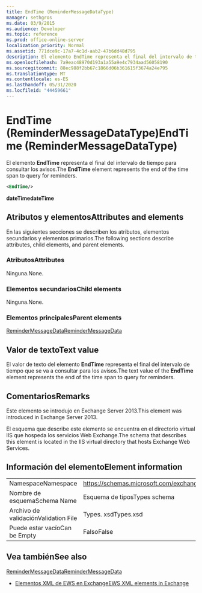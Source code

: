 ```yaml
---
title: EndTime (ReminderMessageDataType)
manager: sethgros
ms.date: 03/9/2015
ms.audience: Developer
ms.topic: reference
ms.prod: office-online-server
localization_priority: Normal
ms.assetid: 771dce9c-17a7-4c1d-aab2-47b6dd48d795
description: El elemento EndTime representa el final del intervalo de tiempo para consultar los avisos.
ms.openlocfilehash: 7a9eac48970d193a1a55a9e4c7934aad56058190
ms.sourcegitcommit: 88ec988f2bb67c1866d06b361615f3674a24e795
ms.translationtype: MT
ms.contentlocale: es-ES
ms.lasthandoff: 05/31/2020
ms.locfileid: "44459661"
---
```

# <a name="endtime-remindermessagedatatype"></a><span data-ttu-id="4b103-103">EndTime (ReminderMessageDataType)</span><span class="sxs-lookup"><span data-stu-id="4b103-103">EndTime (ReminderMessageDataType)</span></span>

<span data-ttu-id="4b103-104">El elemento **EndTime** representa el final del intervalo de tiempo para consultar los avisos.</span><span class="sxs-lookup"><span data-stu-id="4b103-104">The **EndTime** element represents the end of the time span to query for reminders.</span></span> 
  
```XML
<EndTime/>
```

 <span data-ttu-id="4b103-105">**dateTime**</span><span class="sxs-lookup"><span data-stu-id="4b103-105">**dateTime**</span></span>
## <a name="attributes-and-elements"></a><span data-ttu-id="4b103-106">Atributos y elementos</span><span class="sxs-lookup"><span data-stu-id="4b103-106">Attributes and elements</span></span>

<span data-ttu-id="4b103-107">En las siguientes secciones se describen los atributos, elementos secundarios y elementos primarios.</span><span class="sxs-lookup"><span data-stu-id="4b103-107">The following sections describe attributes, child elements, and parent elements.</span></span>
  
### <a name="attributes"></a><span data-ttu-id="4b103-108">Atributos</span><span class="sxs-lookup"><span data-stu-id="4b103-108">Attributes</span></span>

<span data-ttu-id="4b103-109">Ninguna.</span><span class="sxs-lookup"><span data-stu-id="4b103-109">None.</span></span>
  
### <a name="child-elements"></a><span data-ttu-id="4b103-110">Elementos secundarios</span><span class="sxs-lookup"><span data-stu-id="4b103-110">Child elements</span></span>

<span data-ttu-id="4b103-111">Ninguna.</span><span class="sxs-lookup"><span data-stu-id="4b103-111">None.</span></span>
  
### <a name="parent-elements"></a><span data-ttu-id="4b103-112">Elementos principales</span><span class="sxs-lookup"><span data-stu-id="4b103-112">Parent elements</span></span>

[<span data-ttu-id="4b103-113">ReminderMessageData</span><span class="sxs-lookup"><span data-stu-id="4b103-113">ReminderMessageData</span></span>](remindermessagedata.md)
  
## <a name="text-value"></a><span data-ttu-id="4b103-114">Valor de texto</span><span class="sxs-lookup"><span data-stu-id="4b103-114">Text value</span></span>

<span data-ttu-id="4b103-115">El valor de texto del elemento **EndTime** representa el final del intervalo de tiempo que se va a consultar para los avisos.</span><span class="sxs-lookup"><span data-stu-id="4b103-115">The text value of the **EndTime** element represents the end of the time span to query for reminders.</span></span> 
  
## <a name="remarks"></a><span data-ttu-id="4b103-116">Comentarios</span><span class="sxs-lookup"><span data-stu-id="4b103-116">Remarks</span></span>

<span data-ttu-id="4b103-117">Este elemento se introdujo en Exchange Server 2013.</span><span class="sxs-lookup"><span data-stu-id="4b103-117">This element was introduced in Exchange Server 2013.</span></span>
  
<span data-ttu-id="4b103-118">El esquema que describe este elemento se encuentra en el directorio virtual IIS que hospeda los servicios Web Exchange.</span><span class="sxs-lookup"><span data-stu-id="4b103-118">The schema that describes this element is located in the IIS virtual directory that hosts Exchange Web Services.</span></span>
  
## <a name="element-information"></a><span data-ttu-id="4b103-119">Información del elemento</span><span class="sxs-lookup"><span data-stu-id="4b103-119">Element information</span></span>

|||
|:-----|:-----|
|<span data-ttu-id="4b103-120">Namespace</span><span class="sxs-lookup"><span data-stu-id="4b103-120">Namespace</span></span>  <br/> |https://schemas.microsoft.com/exchange/services/2006/types  <br/> |
|<span data-ttu-id="4b103-121">Nombre de esquema</span><span class="sxs-lookup"><span data-stu-id="4b103-121">Schema Name</span></span>  <br/> |<span data-ttu-id="4b103-122">Esquema de tipos</span><span class="sxs-lookup"><span data-stu-id="4b103-122">Types schema</span></span>  <br/> |
|<span data-ttu-id="4b103-123">Archivo de validación</span><span class="sxs-lookup"><span data-stu-id="4b103-123">Validation File</span></span>  <br/> |<span data-ttu-id="4b103-124">Types. xsd</span><span class="sxs-lookup"><span data-stu-id="4b103-124">Types.xsd</span></span>  <br/> |
|<span data-ttu-id="4b103-125">Puede estar vacío</span><span class="sxs-lookup"><span data-stu-id="4b103-125">Can be Empty</span></span>  <br/> |<span data-ttu-id="4b103-126">Falso</span><span class="sxs-lookup"><span data-stu-id="4b103-126">False</span></span>  <br/> |
   
## <a name="see-also"></a><span data-ttu-id="4b103-127">Vea también</span><span class="sxs-lookup"><span data-stu-id="4b103-127">See also</span></span>



[<span data-ttu-id="4b103-128">ReminderMessageData</span><span class="sxs-lookup"><span data-stu-id="4b103-128">ReminderMessageData</span></span>](remindermessagedata.md)


- [<span data-ttu-id="4b103-129">Elementos XML de EWS en Exchange</span><span class="sxs-lookup"><span data-stu-id="4b103-129">EWS XML elements in Exchange</span></span>](ews-xml-elements-in-exchange.md)


